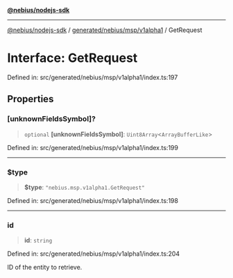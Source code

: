[**@nebius/nodejs-sdk**](../../../../../README.md)

---

[@nebius/nodejs-sdk](../../../../../README.md) / [generated/nebius/msp/v1alpha1](../README.md) / GetRequest

# Interface: GetRequest

Defined in: src/generated/nebius/msp/v1alpha1/index.ts:197

## Properties

### \[unknownFieldsSymbol\]?

> `optional` **\[unknownFieldsSymbol\]**: `Uint8Array`\<`ArrayBufferLike`\>

Defined in: src/generated/nebius/msp/v1alpha1/index.ts:199

---

### $type

> **$type**: `"nebius.msp.v1alpha1.GetRequest"`

Defined in: src/generated/nebius/msp/v1alpha1/index.ts:198

---

### id

> **id**: `string`

Defined in: src/generated/nebius/msp/v1alpha1/index.ts:204

ID of the entity to retrieve.

